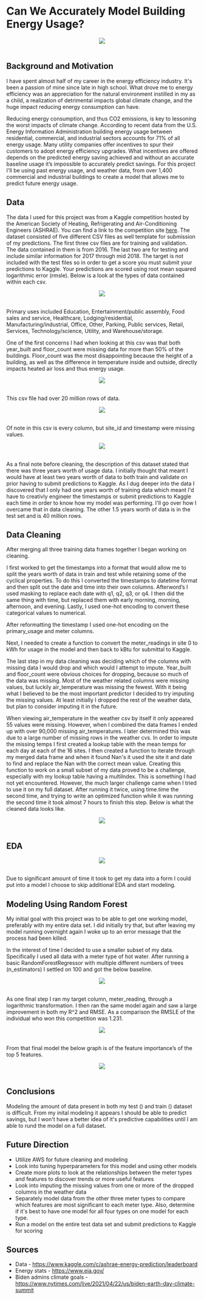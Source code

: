 # Can We Accurately Model Building Energy Usage?
<div align="center">
        <img src="images/meter-1240897.jpg" width="" height="">
    </div>
<br>

## Background and Motivation
I have spent almost half of my career in the energy efficiency industry. It's been a passion of mine since late in high school. What drove me to energy efficiency was an appreciation for the natural environment instilled in my as a child, a realization of detrimental impacts global climate change, and 
the huge impact reducing energy consumption can have.

Reducing energy consumption, and thus CO2 emissions, is key to lessoning the worst impacts of climate change. According to recent data from the U.S. Energy Information Administration building energy usage between residential, commercial, and industrial sectors accounts for 71% of all energy usage. Many utility companies offer incentives to spur their customers to adopt energy efficiency upgrades. What incentives are offered depends on the predicted energy saving achieved and without an accurate baseline usage it’s impossible to accurately predict savings. For this project I'll be using past energy usage, and weather data, from over 1,400 commercial and industrial buildings to create a model that allows me to predict future energy usage.

## Data
The data I used for this project was from a Kaggle competition hosted by the American Society of Heating, Refrigerating and Air-Conditioning Engineers (ASHRAE). You can find a link to the competition site <a href="https://www.kaggle.com/c/ashrae-energy-prediction/overview">here</a>. The dataset consisted of five different CSV files as well template for submission of my predictions. The first three csv files are for training and validation. The data contained in them is from 2016. The last two are for testing and include similar information for 2017 through mid 2018. The target is not included with the test files so in order to get a score you must submit your predictions to Kaggle. Your predictions are scored using root mean squared logarithmic error (rmsle). Below is a look at the types of data contained within each csv.

<div align="center">
        <img src="images/building_meta_table" width="" height="">
    </div>
<br>

Primary uses included Education, Entertainment/public assembly, Food sales and service, Healthcare, Lodging/residential, Manufacturing/industrial, Office, Other, Parking, Public services, Retail, Services, Technology/science, Utility, and Warehouse/storage.


One of the first concerns I had when looking at this csv was that both year_built and floor_count were missing data for more than 50% of the buildings. Floor_count was the most disappointing because the height of a building, as well as the difference in temperature inside and outside, directly impacts heated air loss and thus energy usage.

<div align="center">
        <img src="images/train_table" width="" height="">
    </div>
<br>

This csv file had over 20 million rows of data.

<div align="center">
        <img src="images/weather_table" width="" height="">
    </div>
<br>

Of note in this csv is every column, but site_id and timestamp were missing values.

<div align="center">
        <img src="images/test_table" width="" height="">
    </div>
<br>

As a final note before cleaning, the description of this dataset stated that there was three years worth of usage data. I initially thought that meant I would have at least two years worth of data to both train and validate on prior having to submit predictions to Kaggle. As I dug deeper into the data I discovered that I only had one years worth of training data which meant I'd have to creativly engineer the timestamps or submit predictions to Kaggle each time in order to know how my model was performing. I'll go over how I overcame that in data cleaning. The other 1.5 years worth of data is in the test set and is 40 million rows.

## Data Cleaning
After merging all three training data frames together I began working on cleaning.

I first worked to get the timestamps into a format that would allow me to split the years worth of data in train and test while retaining some of the cyclical properties. To do this I converted the timestamps to datetime format and then split out the date and time into their own columns. Afterword’s I used masking to replace each date with q1, q2, q3, or q4. I then did the same thing with time, but replaced them with early morning, morning, afternoon, and evening. Lastly, I used one-hot encoding to convert these categorical values to numerical.

After reformatting the timestamp I used one-hot encoding on the primary_usage and meter columns.

Next, I needed to create a function to convert the meter_readings in site 0 to kWh for usage in the model and then back to kBtu for submittal to Kaggle.

The last step in my data cleaning was deciding which of the columns with missing data I would drop and which would I attempt to impute. Year_built and floor_count were obvious choices for dropping, because so much of the data was missing. Most of the weather related columns were missing values, but luckily air_temperature was missing the fewest. With it being what I believed to be the most important predictor I decided to try imputing the missing values. At least initially I dropped the rest of the weather data, but plan to consider imputing it in the future.

When viewing air_temperature in the weather csv by itself it only appeared 55 values were missing. However, when I combined the data frames I ended up with over 90,000 missing air_temperatures. I later determined this was due to a large number of missing rows in the weather cvs. In order to impute the missing temps I first created a lookup table with the mean temps for each day at each of the 16 sites. I then created a function to iterate through my merged data frame and when it found Nan's it used the site it and date to find and replace the Nan with the correct mean value. Creating this function to work on a small subset of my data proved to be a challenge, especially with my lookup table having a multiIndex. This is something I had not yet encountered. However, the much larger challenge came when I tried to use it on my full dataset. After running it twice, using time.time the second time, and trying to write an optimized function while it was running the second time it took almost 7 hours to finish this step. Below is what the cleaned data looks like.

<div align="center">
        <img src="images/cleaned_df_image" width="" height="">
    </div>
<br>

## EDA

<div align="center">
        <img src="images/primary_use_bar_graph.png" width="" height="">
    </div>
<br>

Due to significant amount of time it took to get my data into a form I could put into a model I choose to skip additional EDA and start modeling.

## Modeling Using Random Forest
My initial goal with this project was to be able to get one working model, preferably with my entire data set. I did initially try that, but after leaving my model running overnight again I woke up to an error message that the process had been killed.

In the interest of time I decided to use a smaller subset of my data. Specifically I used all data with a meter type of hot water. After running a basic RandomForestRegressor with multiple different numbers of trees (n_estimators) I settled on 100 and got the below baseline. 

<div align="center">
        <img src="images/model 1" width="" height="">
    </div>
<br>

As one final step I ran my target column, meter_reading, through a logarithmic transformation. I then ran the same model again and saw a large improvement in both my R^2 and RMSE. As a comparison the RMSLE of the individual who won this competition was 1.231.

<div align="center">
        <img src="images/Model 2" width="" height="">
    </div>
<br>

From that final model the below graph is of the feature importance’s of the top 5 features.

<div align="center">
        <img src="images/Hot Water_feature_importance_bar_graph.png" width="" height="">
    </div>
<br>

## Conclusions
Modeling the amount of data present in both my test () and train () dataset is difficult. 
From my inital modeling it appears I should be able to predict savings, but I won't have a better idea of it's predictive capabilities until I am able to rund the model on a full dataset.


## Future Direction
* Utilize AWS for future cleaning and modeling
* Look into tuning hyperparameters for this model and using other models
* Create more plots to look at the relationships between the meter types and features to discover trends or more useful features 
* Look into imputing the missing values from one or more of the dropped columns in the weather data
* Separately model data from the other three meter types to compare which features are most significant to each meter type. Also, determine if it's best to have one model for all four types on one model for each type.
* Run a model on the entire test data set and submit predictions to Kaggle for scoring

## Sources
* Data - https://www.kaggle.com/c/ashrae-energy-prediction/leaderboard
* Energy stats - https://www.eia.gov/
* Biden admins climate goals - https://www.nytimes.com/live/2021/04/22/us/biden-earth-day-climate-summit


